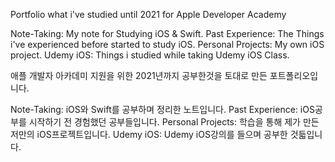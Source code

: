 Portfolio what i've studied until 2021 for Apple Developer Academy

Note-Taking: My note for Studying iOS & Swift.
Past Experience: The Things i've experienced before started to study iOS.
Personal Projects: My own iOS project.
Udemy iOS: Things i studied while taking Udemy iOS Class.



애플 개발자 아카데미 지원을 위한 2021년까지 공부한것을 토대로 만든 포트폴리오입니다.

Note-Taking: iOS와 Swift를 공부하며 정리한 노트입니다.
Past Experience: iOS공부를 시작하기 전 경험했던 공부들입니다.
Personal Projects: 학습을 통해 제가 만든 저만의 iOS프로젝트입니다.
Udemy iOS: Udemy iOS강의를 들으며 공부한 것듧입니다.
